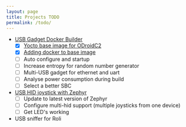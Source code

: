 ```yaml
---
layout: page
title: Projects TODO
permalink: /todo/
---
```


* [USB Gadget Docker Builder](https://github.com/m5p3nc3r/meta-usbbuilder)
  * [x] [Yocto base image for ODroidC2](/Yocto_for_odroid_c2/)
  * [x] [Adding docker to base image](/Adding_docker_to_yocto/)
  * [ ] Auto configure and startup
  * [ ] Increase entropy for random number generator
  * [ ] Multi-USB gadget for ethernet and uart
  * [ ] Analyse power consumption during build
  * [ ] Select a better SBC
* [USB HID joystick with Zephyr](https://github.com/m5p3nc3r/spustick)
  * [ ] Update to latest version of Zephyr
  * [ ] Configure multi-hid support (multiple joysticks from one device)
  * [ ] Get LED's working
* USB sniffer for Roli

